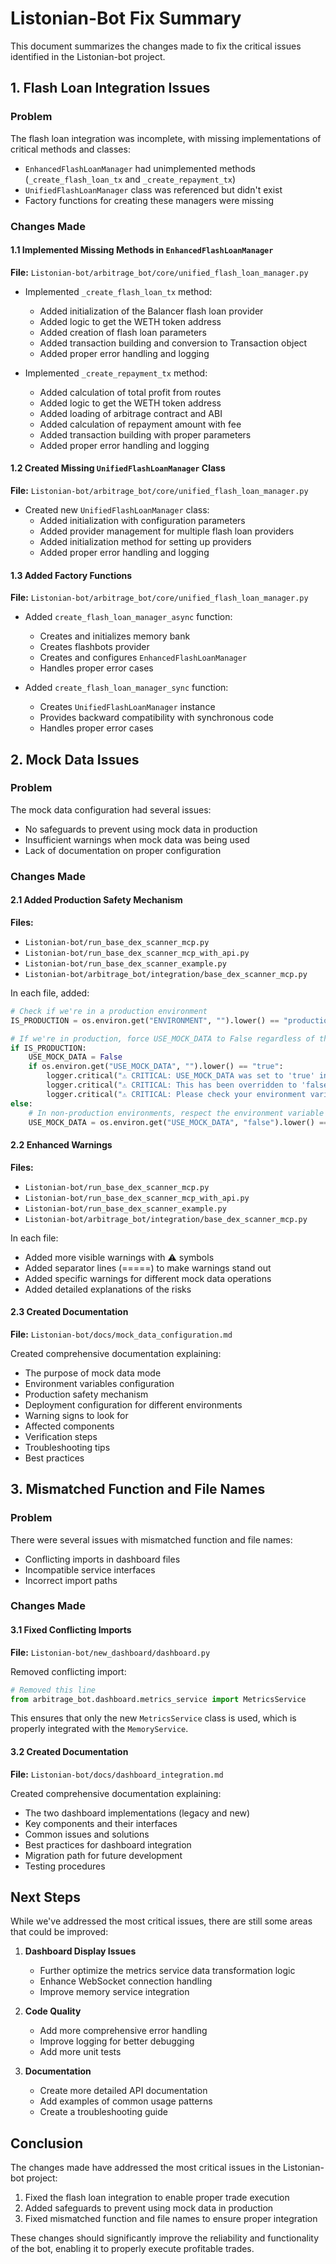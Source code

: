 # Listonian-Bot Fix Summary

This document summarizes the changes made to fix the critical issues identified in the Listonian-bot project.

## 1. Flash Loan Integration Issues

### Problem
The flash loan integration was incomplete, with missing implementations of critical methods and classes:
- `EnhancedFlashLoanManager` had unimplemented methods (`_create_flash_loan_tx` and `_create_repayment_tx`)
- `UnifiedFlashLoanManager` class was referenced but didn't exist
- Factory functions for creating these managers were missing

### Changes Made

#### 1.1 Implemented Missing Methods in `EnhancedFlashLoanManager`

**File:** `Listonian-bot/arbitrage_bot/core/unified_flash_loan_manager.py`

- Implemented `_create_flash_loan_tx` method:
  - Added initialization of the Balancer flash loan provider
  - Added logic to get the WETH token address
  - Added creation of flash loan parameters
  - Added transaction building and conversion to Transaction object
  - Added proper error handling and logging

- Implemented `_create_repayment_tx` method:
  - Added calculation of total profit from routes
  - Added logic to get the WETH token address
  - Added loading of arbitrage contract and ABI
  - Added calculation of repayment amount with fee
  - Added transaction building with proper parameters
  - Added proper error handling and logging

#### 1.2 Created Missing `UnifiedFlashLoanManager` Class

**File:** `Listonian-bot/arbitrage_bot/core/unified_flash_loan_manager.py`

- Created new `UnifiedFlashLoanManager` class:
  - Added initialization with configuration parameters
  - Added provider management for multiple flash loan providers
  - Added initialization method for setting up providers
  - Added proper error handling and logging

#### 1.3 Added Factory Functions

**File:** `Listonian-bot/arbitrage_bot/core/unified_flash_loan_manager.py`

- Added `create_flash_loan_manager_async` function:
  - Creates and initializes memory bank
  - Creates flashbots provider
  - Creates and configures `EnhancedFlashLoanManager`
  - Handles proper error cases

- Added `create_flash_loan_manager_sync` function:
  - Creates `UnifiedFlashLoanManager` instance
  - Provides backward compatibility with synchronous code
  - Handles proper error cases

## 2. Mock Data Issues

### Problem
The mock data configuration had several issues:
- No safeguards to prevent using mock data in production
- Insufficient warnings when mock data was being used
- Lack of documentation on proper configuration

### Changes Made

#### 2.1 Added Production Safety Mechanism

**Files:**
- `Listonian-bot/run_base_dex_scanner_mcp.py`
- `Listonian-bot/run_base_dex_scanner_mcp_with_api.py`
- `Listonian-bot/run_base_dex_scanner_example.py`
- `Listonian-bot/arbitrage_bot/integration/base_dex_scanner_mcp.py`

In each file, added:
```python
# Check if we're in a production environment
IS_PRODUCTION = os.environ.get("ENVIRONMENT", "").lower() == "production"

# If we're in production, force USE_MOCK_DATA to False regardless of the environment variable
if IS_PRODUCTION:
    USE_MOCK_DATA = False
    if os.environ.get("USE_MOCK_DATA", "").lower() == "true":
        logger.critical("⚠️ CRITICAL: USE_MOCK_DATA was set to 'true' in a production environment!")
        logger.critical("⚠️ CRITICAL: This has been overridden to 'false' to prevent using mock data in production.")
        logger.critical("⚠️ CRITICAL: Please check your environment variables and deployment configuration.")
else:
    # In non-production environments, respect the environment variable
    USE_MOCK_DATA = os.environ.get("USE_MOCK_DATA", "false").lower() == "true"
```

#### 2.2 Enhanced Warnings

**Files:**
- `Listonian-bot/run_base_dex_scanner_mcp.py`
- `Listonian-bot/run_base_dex_scanner_mcp_with_api.py`
- `Listonian-bot/run_base_dex_scanner_example.py`
- `Listonian-bot/arbitrage_bot/integration/base_dex_scanner_mcp.py`

In each file:
- Added more visible warnings with ⚠️ symbols
- Added separator lines (=====) to make warnings stand out
- Added specific warnings for different mock data operations
- Added detailed explanations of the risks

#### 2.3 Created Documentation

**File:** `Listonian-bot/docs/mock_data_configuration.md`

Created comprehensive documentation explaining:
- The purpose of mock data mode
- Environment variables configuration
- Production safety mechanism
- Deployment configuration for different environments
- Warning signs to look for
- Affected components
- Verification steps
- Troubleshooting tips
- Best practices

## 3. Mismatched Function and File Names

### Problem
There were several issues with mismatched function and file names:
- Conflicting imports in dashboard files
- Incompatible service interfaces
- Incorrect import paths

### Changes Made

#### 3.1 Fixed Conflicting Imports

**File:** `Listonian-bot/new_dashboard/dashboard.py`

Removed conflicting import:
```python
# Removed this line
from arbitrage_bot.dashboard.metrics_service import MetricsService
```

This ensures that only the new `MetricsService` class is used, which is properly integrated with the `MemoryService`.

#### 3.2 Created Documentation

**File:** `Listonian-bot/docs/dashboard_integration.md`

Created comprehensive documentation explaining:
- The two dashboard implementations (legacy and new)
- Key components and their interfaces
- Common issues and solutions
- Best practices for dashboard integration
- Migration path for future development
- Testing procedures

## Next Steps

While we've addressed the most critical issues, there are still some areas that could be improved:

1. **Dashboard Display Issues**
   - Further optimize the metrics service data transformation logic
   - Enhance WebSocket connection handling
   - Improve memory service integration

2. **Code Quality**
   - Add more comprehensive error handling
   - Improve logging for better debugging
   - Add more unit tests

3. **Documentation**
   - Create more detailed API documentation
   - Add examples of common usage patterns
   - Create a troubleshooting guide

## Conclusion

The changes made have addressed the most critical issues in the Listonian-bot project:
1. Fixed the flash loan integration to enable proper trade execution
2. Added safeguards to prevent using mock data in production
3. Fixed mismatched function and file names to ensure proper integration

These changes should significantly improve the reliability and functionality of the bot, enabling it to properly execute profitable trades.